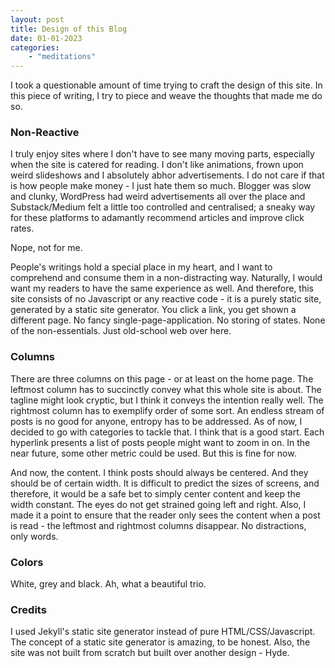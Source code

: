 ```yaml
---
layout: post
title: Design of this Blog 
date: 01-01-2023
categories:
    - "meditations"
---
```

I took a questionable amount of time trying to craft the design of this site. In
this piece of writing, I try to piece and weave the thoughts that made me do so. 

### Non-Reactive
I truly enjoy sites where I don't have to see many moving parts, especially when
the site is catered for reading. I don't like animations, frown upon weird
slideshows and I absolutely abhor advertisements. I do not care if that is how
people make money - I just hate them so much. Blogger was slow and clunky,
WordPress had weird advertisements all over the place and Substack/Medium felt a
little too controlled and centralised; a sneaky way for these platforms to
adamantly recommend articles and improve click rates.  

Nope, not for me. 

People's writings hold a special place in my heart, and I want to comprehend and
consume them in a non-distracting way. Naturally, I would want my readers to
have the same experience as well. And therefore, this site consists of no
Javascript or any reactive code - it is a purely static site, generated by a
static site generator. You click a link, you get shown a different page. No
fancy single-page-application. No storing of states. None of the non-essentials.
Just old-school web over here.

### Columns
There are three columns on this page - or at least on the home page. The leftmost
column has to succinctly convey what this whole site is about. The tagline might
look cryptic, but I think it conveys the intention really well. The rightmost
column has to exemplify order of some sort. An endless stream of posts is no
good for anyone, entropy has to be addressed. As of now, I decided to go with
categories to tackle that. I think that is a good start. Each hyperlink presents
a list of posts people might want to zoom in on. In the near future, some other
metric could be used. But this is fine for now.

And now, the content. I think posts should always be centered. And they should
be of certain width. It is difficult to predict the sizes of screens, and therefore,
it would be a safe bet to simply center content and keep the width constant. The
eyes do not get strained going left and right. Also, I made it a point to ensure
that the reader only sees the content when a post is read - the leftmost and
rightmost columns disappear. No distractions, only words.

### Colors
White, grey and black. Ah, what a beautiful trio. 

### Credits
I used Jekyll's static site generator instead of pure HTML/CSS/Javascript. The
concept of a static site generator is amazing, to be honest. Also, the site was
not built from scratch but built over another design - Hyde.